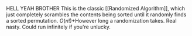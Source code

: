 HELL YEAH BROTHER
This is the classic [[Randomized Algorithm]], which just completely scrambles the contents being sorted until it randomly finds a sorted permutation. $O(n!)$+However long a randomization takes. Real nasty.
Could run infinitely if you're unlucky.